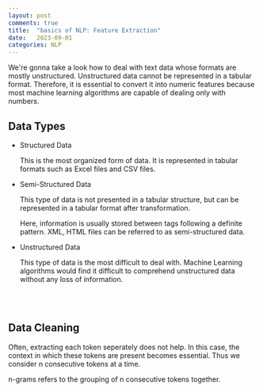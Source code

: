 ```yaml
---
layout: post
comments: true
title:  "basics of NLP: Feature Extraction"
date:   2023-09-01 
categories: NLP
---
```



We're gonna take a look how to deal with text data whose formats are mostly unstructured. Unstructured data cannot be represented in a tabular format. Therefore, it is essential to convert it into numeric features because most machine learning algorithms are capable of dealing only with numbers.


## Data Types

* Structured Data

    This is the most organized form of data. It is represented in tabular formats such as Excel files and CSV files.




* Semi-Structured Data

    This type of data is not presented in a tabular structure, but can be represented in a tabular format after transformation.

    Here, information is usually stored between tags following a definite pattern.
    XML, HTML files can be referred to as semi-structured data.




* Unstructured Data

    This type of data is the most difficult to deal with. Machine Learning algorithms would find it difficult to comprehend unstructured data without any loss of information.



<br><br>

## Data Cleaning


Often, extracting each token seperately does not help. In this case, the context in which these tokens are present becomes essential. Thus we consider n consecutive tokens at a time. 

n-grams refers to the grouping of n consecutive tokens together.



